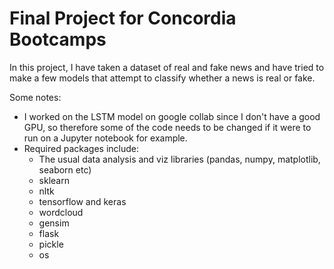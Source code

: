 # Final Project for Concordia Bootcamps


In this project, I have taken a dataset of real and fake news and have tried to make a few models that attempt to classify whether a news is real or fake.

Some notes:

- I worked on the LSTM model on google collab since I don't have a good GPU, so therefore some of the code needs to be changed if it were to run on a Jupyter notebook for example.
- Required packages include:
  - The usual data analysis and viz libraries (pandas, numpy, matplotlib, seaborn etc) 
  - sklearn
  - nltk
  - tensorflow and keras
  - wordcloud
  - gensim
  - flask
  - pickle
  - os
